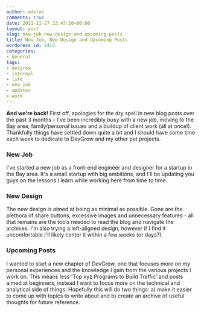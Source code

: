 ```yaml
---
author: mdolon
comments: true
date: 2011-11-27 23:47:10+00:00
layout: post
slug: new-job-new-design-and-upcoming-posts
title: New Job, New Design and Upcoming Posts
wordpress_id: 2413
categories:
- General
tags:
- devgrow
- internal
- life
- new job
- updates
- work
---
```


**And we're back!**  First off, apologies for the dry spell in new blog posts over the past 3 months - I've been incredibly busy with a new job, moving to the Bay area, family/personal issues and a buildup of client work (all at once!).  Thankfully things have settled down quite a bit and I should have some time each week to dedicate to DevGrow and my other pet projects.

### New Job

I've started a new job as a front-end engineer and designer for a startup in the Bay area.  It's a small startup with big ambitions, and I'll be updating you guys on the lessons I learn while working here from time to time.

### New Design

The new design is aimed at being as minimal as possible.  Gone are the plethora of share buttons, excessive images and unnecessary features - all that remains are the tools needed to read the blog and navigate the archives.  I'm also trying a left-aligned design, however if I find it uncomfortable I'll likely center it within a few weeks (or days?).

### Upcoming Posts

I wanted to start a new chapter of DevGrow, one that focuses more on my personal experiences and the knowledge I gain from the various projects I work on.  This means less 'Top xyz Programs to Build Traffic' and posts aimed at beginners, instead I want to focus more on the technical and analytical side of things.  Hopefully this will do two things: a) make it easier to come up with topics to write about and b) create an archive of useful thoughts for future reference.